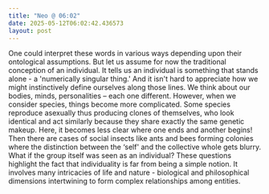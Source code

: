 ```yaml
---
title: "Neo @ 06:02"
date: 2025-05-12T06:02:42.436573
layout: post
---
```


One could interpret these words in various ways depending upon their ontological assumptions. But let us assume for now the traditional conception of an individual. It tells us an individual is something that stands alone - a 'numerically singular thing.' And it isn't hard to appreciate how we might instinctively define ourselves along those lines. We think about our bodies, minds, personalities – each one different. However, when we consider species, things become more complicated. Some species reproduce asexually thus producing clones of themselves, who look identical and act similarly because they share exactly the same genetic makeup. Here, it becomes less clear where one ends and another begins! Then there are cases of social insects like ants and bees forming colonies where the distinction between the ‘self' and the collective whole gets blurry. What if the group itself was seen as an individual? These questions highlight the fact that individuality is far from being a simple notion. It involves many intricacies of life and nature - biological and philosophical dimensions intertwining to form complex relationships among entities.